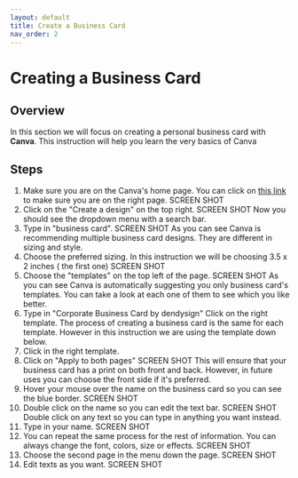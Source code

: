 ```yaml
---
layout: default
title: Create a Business Card
nav_order: 2
---
```


# Creating a Business Card

## Overview

In this section we will focus on creating a personal business card with **Canva**. This instruction will help you learn the very basics of Canva

## Steps

1. Make sure you are on the Canva's home page. 
 You can click on [this link](https://www.canva.com/) to make sure you are on the right page.
 SCREEN SHOT
2. Click on the "Create a design" on the top right.
SCREEN SHOT
Now you should see the dropdown menu with a search bar.
3. Type in "business card".
SCREEN SHOT
As you can see Canva is recommending multiple business card designs. They are different in sizing and style.
4. Choose the preferred sizing. In this instruction we will be choosing 3.5 x 2 inches ( the first one)
SCREEN SHOT
5. Choose the "templates" on the top left of the page.
SCREEN SHOT
As you can see Canva is automatically suggesting you only business card's templates. You can take a look at each one of them to see which you like better. 
6. Type in "Corporate Business Card by dendysign" Click on the right template. 
The process of creating a business card is the same for each template. However in this instruction we are using the template down below. 
7. Click in the right template.
8. Click on "Apply to both pages"
SCREEN SHOT
This will ensure that your business card has a print on both front and back. However, in future uses you can choose the front side if it's preferred. 
9. Hover your mouse over the name on the business card so you can see the blue border. 
SCREEN SHOT 
10. Double click on the name so you can edit the text bar.
SCREEN SHOT
Double click on any text so you can type in anything you want instead.
11. Type in your name.
SCREEN SHOT
12. You can repeat the same process for the rest of information.
You can always change the font, colors, size or effects.
SCREEN SHOT
13. Choose the second page in the menu down the page.
SCREEN SHOT
14. Edit texts as you want.
SCREEN SHOT


